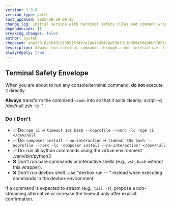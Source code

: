 ```yaml
---
version: 1.0.0
version_type: patch
last_updated: 2025-08-29 09:25
change_log: Initial version with terminal safety rules and command wrapping guidelines
dependencies: []
breaking_changes: false
author: system
checksum: sha256:026b3011135b16f4b2a24a140542ae03d3011dd8945d490b3705167afc82037f
description: Always run terminal commands through a non-interactive, timed bash subshell.
alwaysApply: true
---
```


## Terminal Safety Envelope

When you are about to run any console/terminal command, **do not** execute it directly.

**Always** transform the command `<cmd>` into so that it exits cleanly:
script -q /dev/null zsh -lc '<cmd>'

### Do / Don't

- ✅ Do: `npm ci` → `timeout 30s bash --noprofile --norc -lc 'npm ci' </dev/null`
- ✅ Do: `composer install --no-interaction` → `timeout 30s bash --noprofile --norc -lc 'composer install --no-interaction' </dev/null`
- ✅ Do: run all python commands using the virtual environment .venv/bin/python3
- ❌ Don't run bare commands or interactive shells (e.g., `zsh`, `bash` without this wrapper).
- ❌ Don't run devbox shell. Use "devbox run -- <cmd>" instead when executing commands in the devbox environment.

If a command is expected to stream (e.g., `tail -f`), propose a non-streaming alternative or increase the timeout only after explicit confirmation.